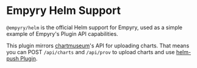 # Empyry Helm Support

`@empyry/helm` is the official Helm support for Empyry, used as a simple example of Empyry's Plugin API capabilities.

This plugin mirrors [chartmuseum](https://github.com/helm/chartmuseum)'s API for uploading charts. That means you can POST `/api/charts` and `/api/prov` to upload charts and use [helm-push Plugin](https://github.com/chartmuseum/helm-push).
